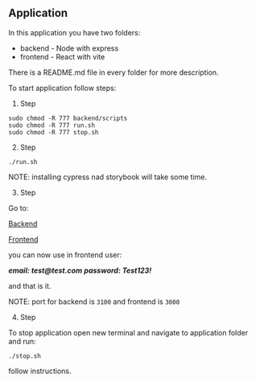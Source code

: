 ## Application

In this application you have two folders:

- backend - Node with express
- frontend - React with vite

There is a README.md file in every folder for more description.

To start application follow steps:

1. Step

```console
sudo chmod -R 777 backend/scripts
sudo chmod -R 777 run.sh
sudo chmod -R 777 stop.sh
```

2. Step

```console
./run.sh
```

NOTE: installing cypress nad storybook will take some time.

3. Step

Go to:

[Backend](http://localhost:3100/api-docs)

[Frontend](http://localhost:3000)

you can now use in frontend user:

**_email: test@test.com_**
**_password: Test123!_**

and that is it.

NOTE: port for backend is `3100` and frontend is `3000`

4. Step

To stop application open new terminal and navigate to application folder and run:

```console
./stop.sh
```

follow instructions.
